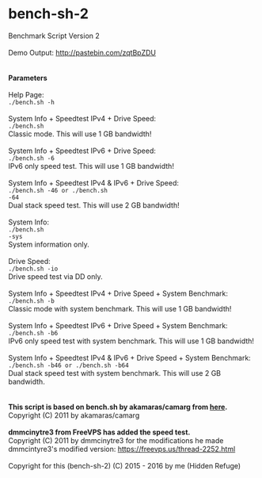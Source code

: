 # bench-sh-2
Benchmark Script Version 2<br /><br />
Demo Output: http://pastebin.com/zqtBpZDU<br /><br /><br />
<strong>Parameters</strong><br /><br />
Help Page:<br />
<code>./bench.sh -h</code><br /><br />
System Info + Speedtest IPv4 + Drive Speed:<br />
<code>./bench.sh</code><br />
Classic mode. This will use 1 GB bandwidth!<br /><br />
System Info + Speedtest IPv6 + Drive Speed:<br />
<code>./bench.sh -6</code><br />
IPv6 only speed test. This will use 1 GB bandwidth!<br /><br />
System Info + Speedtest IPv4 & IPv6 + Drive Speed:<br />
<code>./bench.sh -46 or ./bench.sh -64</code><br />
Dual stack speed test. This will use 2 GB bandwidth!<br /><br />
System Info:<br />
<code>./bench.sh -sys</code><br />
System information only.<br /><br />
Drive Speed:<br />
<code>./bench.sh -io</code><br />
Drive speed test via DD only.<br /><br />
System Info + Speedtest IPv4 + Drive Speed + System Benchmark:<br />
<code>./bench.sh -b</code><br />
Classic mode with system benchmark. This will use 1 GB bandwidth!<br /><br />
System Info + Speedtest IPv6 + Drive Speed + System Benchmark:<br />
<code>./bench.sh -b6</code><br />
IPv6 only speed test with system benchmark. This will use 1 GB bandwidth!<br /><br />
System Info + Speedtest IPv4 & IPv6 + Drive Speed + System Benchmark:<br />
<code>./bench.sh -b46 or ./bench.sh -b64</code><br />
Dual stack speed test with system benchmark. This will use 2 GB bandwidth.<br /><br /><br />
<strong>This script is based on bench.sh by akamaras/camarg from <a href="http://www.akamaras.com/linux/linux-server-info-script/">here</a>.</strong><br />
Copyright (C) 2011 by akamaras/camarg<br /><br />
<strong>dmmcinytre3 from FreeVPS has added the speed test.</strong><br />
Copyright (C) 2011 by dmmcinytre3 for the modifications he made<br />
dmmcintyre3's modified version: https://freevps.us/thread-2252.html<br /><br />
Copyright for this (bench-sh-2) (C) 2015 - 2016 by me (Hidden Refuge)
